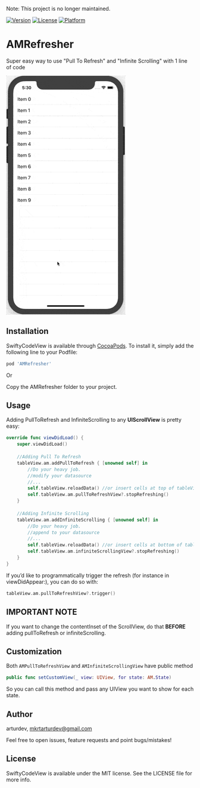 Note: This project is no longer maintained.


[![Version](https://img.shields.io/cocoapods/v/AMRefresher.svg?style=flat)](https://cocoapods.org/pods/AMRefresher)
[![License](https://img.shields.io/cocoapods/l/AMRefresher.svg?style=flat)](https://cocoapods.org/pods/AMRefresher)
[![Platform](https://img.shields.io/cocoapods/p/AMRefresher.svg?style=flat)](https://cocoapods.org/pods/AMRefresher)


# AMRefresher
Super easy way to use "Pull To Refresh" and "Infinite Scrolling" with 1 line of code

<img src="https://raw.githubusercontent.com/arturdev/AMRefresher/master/demo.gif">

## Installation

SwiftyCodeView is available through [CocoaPods](https://cocoapods.org). To install
it, simply add the following line to your Podfile:

```ruby
pod 'AMRefresher'
```

Or

Copy the AMRefresher folder to your project.

## Usage

Adding PullToRefresh and InfiniteScrolling to any <b>UIScrollView</b> is pretty easy: 

```Swift
override func viewDidLoad() {
    super.viewDidLoad()

    //Adding Pull To Refresh
    tableView.am.addPullToRefresh { [unowned self] in
        //Do your heavy job.
        //modify your datasource
        //...
        self.tableView.reloadData() //or insert cells at top of tableView
        self.tableView.am.pullToRefreshView?.stopRefreshing()
    }
 
    //Adding Infinite Scrolling
    tableView.am.addInfiniteScrolling { [unowned self] in
        //Do your heavy job.
        //append to your datasource
        //...
        self.tableView.reloadData() //or insert cells at bottom of tableView
        self.tableView.am.infiniteScrollingView?.stopRefreshing()
    }
}
```

If you’d like to programmatically trigger the refresh (for instance in viewDidAppear:), you can do so with:
```Swift
tableView.am.pullToRefreshView?.trigger()
```

## IMPORTANT NOTE

If you want to change the contentInset of the ScrollView, do that **BEFORE** adding pullToRefresh or infiniteScrolling.

## Customization

Both `AMPullToRefreshView` and `AMInfiniteScrollingView` have public method 
```Swift
public func setCustomView(_ view: UIView, for state: AM.State)
```
So you can call this method and pass any UIView you want to show for each state.


## Author

arturdev, mkrtarturdev@gmail.com

Feel free to open issues, feature requests and point bugs/mistakes!

## License

SwiftyCodeView is available under the MIT license. See the LICENSE file for more info.

